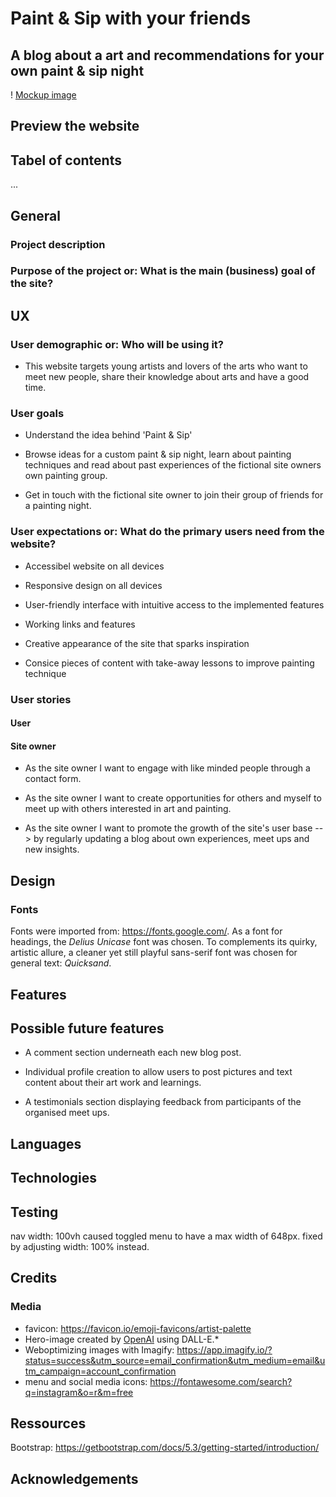 # Paint & Sip with your friends
## A blog about a art and recommendations for your own paint & sip night

! [Mockup image]()

## Preview the website 

## Tabel of contents 

...

## General 

### Project description 

### Purpose of the project or: What is the main (business) goal of the site? 

## UX 

### User demographic or: Who will be using it? 

+ This website targets young artists and lovers of the arts who want to meet new people, share their knowledge about arts and have a good time. 

### User goals 

+ Understand the idea behind 'Paint & Sip'

+ Browse ideas for a custom paint & sip night, learn about painting techniques and read about past experiences of the fictional site owners own painting group. 

+ Get in touch with the fictional site owner to join their group of friends for a painting night. 

### User expectations or: What do the primary users need from the website?  

+ Accessibel website on all devices 

+ Responsive design on all devices 

+ User-friendly interface with intuitive access to the implemented features 

+ Working links and features 

+ Creative appearance of the site that sparks inspiration 

+ Consice pieces of content with take-away lessons to improve painting technique 

### User stories 

#### User 

#### Site owner 

+ As the site owner I want to engage with like minded people through a contact form. 

+ As the site owner I want to create opportunities for others and myself to meet up with others interested in art and painting. 

+ As the site owner I want to promote the growth of the site's user base --> by regularly updating a blog about own experiences, meet ups and new insights. 

## Design 

### Fonts

Fonts were imported from: https://fonts.google.com/. As a font for headings, the _Delius Unicase_ font was chosen. To complements its quirky, artistic allure, a cleaner yet still playful sans-serif font was chosen for general text: _Quicksand_.

## Features 

## Possible future features 

+ A comment section underneath each new blog post. 

+ Individual profile creation to allow users to post pictures and text content about their art work and learnings. 

+ A testimonials section displaying feedback from participants of the organised meet ups. 

## Languages 

## Technologies 

## Testing 

nav width: 100vh caused toggled menu to have a max width of 648px. fixed by adjusting width: 100% instead. 

## Credits

### Media

+ favicon: https://favicon.io/emoji-favicons/artist-palette <br/>
+ Hero-image created by [OpenAI](https://openai.com/) using DALL-E.* <br/>
+ Weboptimizing images with Imagify: https://app.imagify.io/?status=success&utm_source=email_confirmation&utm_medium=email&utm_campaign=account_confirmation <br/>
+ menu and social media icons: https://fontawesome.com/search?q=instagram&o=r&m=free <br/>

## Ressources 

Bootstrap: https://getbootstrap.com/docs/5.3/getting-started/introduction/

## Acknowledgements 